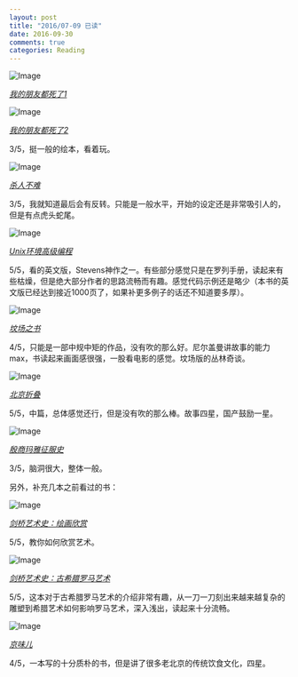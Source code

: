 ```yaml
---
layout: post
title: "2016/07-09 已读"
date: 2016-09-30
comments: true
categories: Reading
---
```


![Image](https://img3.doubanio.com/lpic/s27800775.jpg)

[*我的朋友都死了1*](https://book.douban.com/subject/26258508/)

![Image](https://img3.doubanio.com/lpic/s27809050.jpg)

[*我的朋友都死了2*](https://book.douban.com/subject/26259535/)

3/5，挺一般的绘本，看着玩。

![Image](https://img1.doubanio.com/lpic/s2861349.jpg)

[*杀人不难*](https://book.douban.com/subject/2382359/)

3/5，我就知道最后会有反转。只能是一般水平，开始的设定还是非常吸引人的，但是有点虎头蛇尾。

![Image](https://img3.doubanio.com/lpic/s4436543.jpg)

[*Unix环境高级编程*](https://book.douban.com/subject/1788421/)

5/5，看的英文版，Stevens神作之一。有些部分感觉只是在罗列手册，读起来有些枯燥，但是绝大部分作者的思路流畅而有趣。感觉代码示例还是略少（本书的英文版已经达到接近1000页了，如果补更多例子的话还不知道要多厚）。

![Image](https://img1.doubanio.com/lpic/s8969888.jpg)

[*坟场之书*](https://book.douban.com/subject/4219125/)

4/5，只能是一部中规中矩的作品，没有吹的那么好。尼尔盖曼讲故事的能力max，书读起来画面感很强，一股看电影的感觉。坟场版的丛林奇谈。


![Image](https://img1.doubanio.com/view/ark_article_cover/retina/public/20769128.jpg)

[*北京折叠*](https://read.douban.com/ebook/20769128/)

5/5，中篇，总体感觉还行，但是没有吹的那么棒。故事四星，国产鼓励一星。


![Image](https://img1.doubanio.com/lpic/s27103708.jpg)

[*殷商玛雅征服史*](https://book.douban.com/subject/25720047/)

3/5，脑洞很大，整体一般。


另外，补充几本之前看过的书：

![Image](https://img3.doubanio.com/lpic/s3402440.jpg)

[*剑桥艺术史：绘画欣赏*](https://book.douban.com/subject/3334535/)

5/5，教你如何欣赏艺术。

![Image](https://img3.doubanio.com/lpic/s4394176.jpg)

[*剑桥艺术史：古希腊罗马艺术*](https://book.douban.com/subject/3464436/)

5/5，这本对于古希腊罗马艺术的介绍非常有趣，从一刀一刀刻出来越来越复杂的雕塑到希腊艺术如何影响罗马艺术，深入浅出，读起来十分流畅。

![Image](https://img1.doubanio.com/lpic/s4101339.jpg)

[*京味儿*](https://book.douban.com/subject/4011282/)

4/5，一本写的十分质朴的书，但是讲了很多老北京的传统饮食文化，四星。
